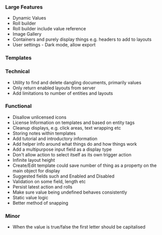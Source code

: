 ### Large Features

- Dynamic Values
- Roll builder
- Roll builder include value reference
- Image Gallery
- Containers and purely display things e.g. headers to add to layouts
- User settings - Dark mode, allow export

### Templates

### Technical

- Utility to find and delete dangling documents, primarily values
- Only return enabled layouts from server
- Add limitations to number of entities and layouts

### Functional

- Disallow unlicensed icons
- License Information on templates and based on entity tags
- Cleanup displays, e.g. click areas, text wrapping etc
- Storing notes within templates
- Add tutorial and introductory information
- Add helper info around what things do and how things work
- Add a multipurpose input field as a display type
- Don't allow action to select itself as its own trigger action
- Infinite layout height
- Create/Edit template could save number of thing as a property on the main object for display
- Suggested fields such and Enabled and Disabled
- Validation on some field, length etc
- Persist latest action and rolls
- Make sure value being undefined behaves consistently
- Static value logic
- Better method of snapping

### Minor

- When the value is true/false the first letter should be capitalised
